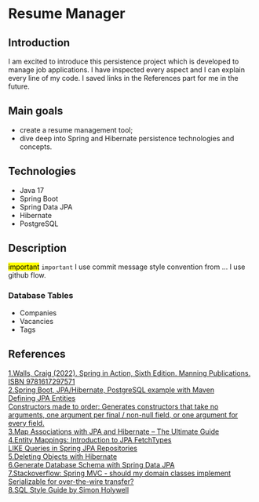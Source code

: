 # Resume Manager

## Introduction
I am excited to introduce this persistence project which is developed to manage job applications.
I have inspected every aspect and I can explain every line of my code. I saved links in the References part for me in the future. 

## Main goals
* create a resume management tool;
* dive deep into Spring and Hibernate persistence technologies and concepts.

## Technologies
* Java 17
* Spring Boot
* Spring Data JPA
* Hibernate
* PostgreSQL

## Description
<mark>important</mark>
<code>important</code>
I use commit message style convention from ... I use github flow.

### Database Tables
* Companies
* Vacancies
* Tags


## References
[1.Walls, Craig (2022). Spring in Action, Sixth Edition. Manning Publications. ISBN 9781617297571](https://www.manning.com/books/spring-in-action-sixth-edition)</br>
[2.Spring Boot, JPA/Hibernate, PostgreSQL example with Maven](https://www.bezkoder.com/spring-boot-postgresql-example/)</br>
[Defining JPA Entities](https://www.baeldung.com/jpa-entities)</br>
[Constructors made to order: Generates constructors that take no arguments, one argument per final / non-null field, or one argument for every field.](https://projectlombok.org/features/constructor)</br>
[3.Map Associations with JPA and Hibernate – The Ultimate Guide](https://thorben-janssen.com/ultimate-guide-association-mappings-jpa-hibernate/)</br>
[4.Entity Mappings: Introduction to JPA FetchTypes](https://thorben-janssen.com/entity-mappings-introduction-jpa-fetchtypes/)</br>
[LIKE Queries in Spring JPA Repositories](https://www.baeldung.com/spring-jpa-like-queries)</br>
[5.Deleting Objects with Hibernate](https://www.baeldung.com/delete-with-hibernate)</br>
[6.Generate Database Schema with Spring Data JPA](https://www.baeldung.com/spring-data-jpa-generate-db-schema)</br>
[7.Stackoverflow: Spring MVC - should my domain classes implement Serializable for over-the-wire transfer?](https://stackoverflow.com/questions/38457074/spring-mvc-should-my-domain-classes-implement-serializable-for-over-the-wire-t)</br>
[8.SQL Style Guide by Simon Holywell](https://www.sqlstyle.guide/)</br>